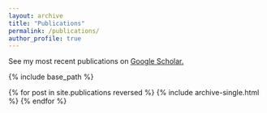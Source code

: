 ```yaml
---
layout: archive
title: "Publications"
permalink: /publications/
author_profile: true
---
```


See my most recent publications on <u><a href="https://scholar.google.com/citations?user=yzhfk_YAAAAJ&hl=en">Google Scholar</a>.</u>

{% include base_path %}

{% for post in site.publications reversed %}
  {% include archive-single.html %}
{% endfor %}
